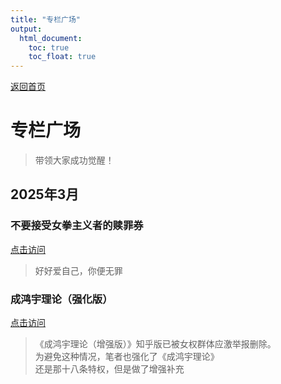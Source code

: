 ```yaml
---
title: "专栏广场"
output:
  html_document:
    toc: true
    toc_float: true
---
```


[返回首页](https://baxi-beef.github.io/)

# 专栏广场
> 带领大家成功觉醒！
## 2025年3月
### 不要接受女拳主义者的赎罪券

[点击访问](./doc/1/index.html)

> 好好爱自己，你便无罪

### 成鸿宇理论（强化版）

[点击访问](https://baxi-beef.github.io/src/link3.html)

> 《成鸿宇理论（增强版）》知乎版已被女权群体应激举报删除。  
为避免这种情况，笔者也强化了《成鸿宇理论》  
还是那十八条特权，但是做了增强补充